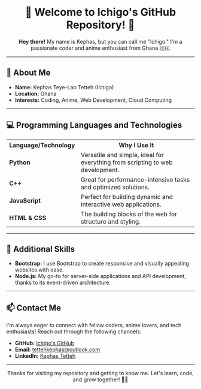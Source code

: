 <h1 align="center">👋 Welcome to Ichigo's GitHub Repository! 🎉</h1>

<p align="center">
  <strong>Hey there!</strong> My name is Kephas, but you can call me "Ichigo." I'm a passionate coder and anime enthusiast from Ghana 🇬🇭.
</p>

---

## 🚀 About Me
- **Name:** Kephas Teye-Lao Tetteh (Ichigo)
- **Location:** Ghana
- **Interests:** Coding, Anime, Web Development, Cloud Computing

---

## 💻 Programming Languages and Technologies

<table>
  <tr>
    <th>Language/Technology</th>
    <th>Why I Use It</th>
  </tr>
  <tr>
    <td><strong>Python</strong></td>
    <td>Versatile and simple, ideal for everything from scripting to web development.</td>
  </tr>
  <tr>
    <td><strong>C++</strong></td>
    <td>Great for performance-intensive tasks and optimized solutions.</td>
  </tr>
  <tr>
    <td><strong>JavaScript</strong></td>
    <td>Perfect for building dynamic and interactive web applications.</td>
  </tr>
  <tr>
    <td><strong>HTML & CSS</strong></td>
    <td>The building blocks of the web for structure and styling.</td>
  </tr>
</table>

---

## 🌟 Additional Skills
- **Bootstrap:** I use Bootstrap to create responsive and visually appealing websites with ease.
- **Node.js:** My go-to for server-side applications and API development, thanks to its event-driven architecture.

---

## 📫 Contact Me
I'm always eager to connect with fellow coders, anime lovers, and tech enthusiasts! Reach out through the following channels:

- **GitHub:** [Ichigo's GitHub](https://github.com/ichigo-k)
- **Email:** [tettehkephas@outlook.com](mailto:tettehkephas@outlook.com)
- **LinkedIn:** [Kephas Tetteh](https://www.linkedin.com/in/kephas-tetteh-617631267/)

---

<p align="center">Thanks for visiting my repository and getting to know me. Let's learn, code, and grow together! 🚀🌟</p>

